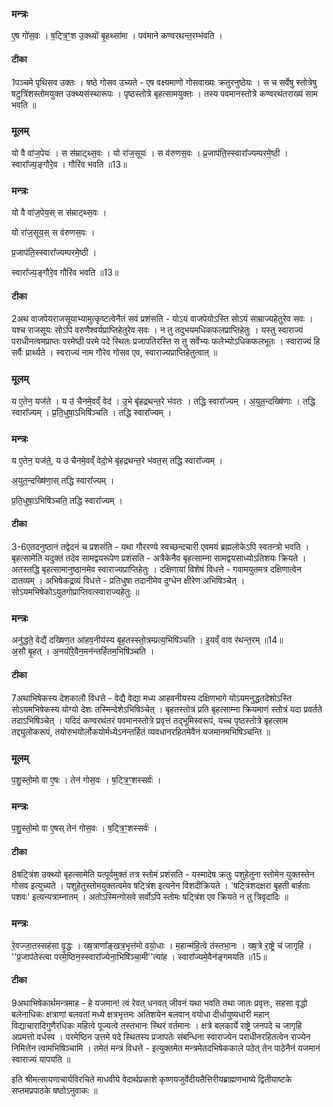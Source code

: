 


### मन्त्रः
ए॒ष गो॑स॒वः ।
ष॒ट्त्रि॒ꣳ॒श उ॒क्थ्यो॑ बृ॒हथ्सा॑मा ।
पव॑माने कण्वरथन्त॒रम्भ॑वति ।


#### टीका
1पञ्चमे पृथिसव उक्तः । षष्ठे गोसव उच्यते - एष वक्ष्यमाणो गोसवाख्यः क्रतुरनुष्ठेयः । स च सर्वेषु स्तोत्रेषु षटुत्रिंशस्तोमयुक्त उक्थ्यसंस्थारूपः । पृष्ठस्तोत्रे बृहत्सामयुक्तः । तस्य पवमानस्तोत्रे कण्वरथंतराख्यं साम भवति ॥
### मूलम् 
यो वै वा॑ज॒पेयः॑ ।
स स॑म्राट्थ्स॒वः ।
यो रा॑ज॒सूयः॑ ।
स व॑रुणस॒वः ।
प्र॒जाप॑ति॒स्स्वारा᳚ज्यम्परमे॒ष्ठी ।
स्वारा᳚ज्य॒ङ्गौरे॒व ।
गौरि॑व भवति ॥13॥  

### मन्त्रः
यो वै वा॑ज॒पेय॒स् स स॑म्राट्थ्स॒वः ।

यो रा॑ज॒सूय॒स् स व॑रुणस॒वः ।

प्र॒जाप॑ति॒स्स्वारा᳚ज्यम्परमे॒ष्ठी ।  

स्वारा᳚ज्य॒ङ्गौरे॒व गौरि॑व भवति ॥13॥  


#### टीका
2अथ वाजपेयराजसूयाभ्यामुत्कृष्टत्वेनैतं सवं प्रशंसति - योऽयं वाजपेयोऽस्ति सोऽयं साम्राज्यहेतुरेव सवः । यश्च राजसूयः सोऽपि वरुणैश्वर्यप्राप्तिहेतुरेव सवः । न तु तदुभयमधिकफलप्राप्तिहेतुः । यस्तु स्वाराज्यं पराधीनत्वमप्राप्तः परमेष्ठी परमे पदे स्थितः प्रजापतिरस्ति स तु सर्वेभ्यः फलेभ्योऽधिकफलभूतः । स्वाराज्यं हि सर्वैः प्रार्थ्यते । स्वराज्यं नाम गौरेव गोसव एव, स्वाराज्यप्राप्तिहेतुत्वात् ॥
### मूलम् 
य ए॒तेन॒ यज॑ते ।
य उ॑ चैनमे॒वव्ँ वेद॑ ।
उ॒भे बृ॑हद्रथन्त॒रे भ॑वतः ।
तद्धि स्वारा᳚ज्यम् ।
अ॒युत॒न्दख्षि॑णाः ।
तद्धि स्वारा᳚ज्यम् ।
प्र॒ति॒धुषा॒ऽभिषि॑ञ्चति ।
तद्धि स्वारा᳚ज्यम् ।
### मन्त्रः

य ए॒तेन॒ यज॑ते॒, य उ॑ चैनमे॒वव्ँ वेदो॒भे बृ॑हद्रथन्त॒रे भ॑वत॒स् तद्धि स्वारा᳚ज्यम् ।

अ॒युत॒न्दख्षि॑णा॒स् तद्धि स्वारा᳚ज्यम् ।

प्र॒ति॒धुषा॒ऽभिषि॑ञ्चति॒ तद्धि स्वारा᳚ज्यम् ।
#### टीका
3-6एतदनुष्ठानं तद्वेदनं च प्रशसंति - यथा गौररण्ये स्वच्छन्दचारी एवमयं ब्रह्मलोकेऽपि स्वतन्त्रो भवति । बृहत्सामेति यदुक्तं तदेव सामद्वयरूपेण प्रशंसति - अत्रैकेनैव बृहत्साम्ना सामद्वयसाध्योऽतिशयः क्रियते । अतस्तद्धि बृहत्सामानुष्ठानमेव स्वाराज्यप्राप्तिहेतुः । दक्षिणायां विशेषं विधत्ते - गवामयुतमत्र दक्षिणात्वेन दातव्यम् । अभिषेकद्रव्यं विधत्ते - प्रतिधुषा तदानीमेव दुग्धेन क्षीरेण अभिषिञ्चेत् । सोऽयमभिषेकोऽयुतगोप्राप्तिवत्स्वाराज्यहेतुः ॥

### मन्त्रः
अनु॑द्धते॒ वेद्यै॑ दख्षिण॒त आ॑हव॒नीय॑स्य बृह॒तस्स्तो॒त्रम्प्रत्य॒भिषि॑ञ्चति ।
इ॒यव्ँ वाव र॑थन्त॒रम् ॥14॥  
अ॒सौ बृ॒हत् ।
अ॒नयो॑रे॒वैन॒मन॑न्तर्हितम॒भिषि॑ञ्चति ।


#### टीका
7अथाभिषेकस्य देशकालौ विधत्ते - वेद्यै वेद्या मध्य आहवनीयस्य दक्षिणभागे योऽयमनुद्धतदेशोऽस्ति सोऽयमभिषेकस्य योग्यो देशः तस्मिन्देशेऽभिषिञ्चेत् । बृहतस्तोत्रं प्रति बृहत्साम्ना क्रियमाणं स्तोत्रं यदा प्रवर्तते तदाऽभिषिञ्चेत् । यदिदं कण्वरथंतरं पवमानस्तोत्रे प्रवृत्तं तद्भूमिस्वरूपं, यच्च पृष्ठस्तोत्रे बृहत्साम तद्द्युलोकरूपं, तयोरुभयोर्लोकयोर्मध्येऽनन्तर्हितं व्यवधानरहितमेवैनं यजमानमभिषिञ्चन्ति ॥
### मूलम् 
प॒शु॒स्तो॒मो वा ए॒षः ।
तेन॑ गोस॒वः ।
ष॒ट्त्रि॒ꣳ॒शस्सर्वः॑ ।

### मन्त्रः
प॒शु॒स्तो॒मो वा ए॒षस् तेन॑ गोस॒वः ।
ष॒ट्त्रि॒ꣳ॒शस्सर्वः॑ ।


#### टीका
8षट्त्रिंश उक्थ्यो बृहत्सामेति यत्पूर्वमुक्तं तत्र स्तोमं प्रशंसति - यस्मादेष क्रतुः पशुहेतुना स्तोमेन युक्तस्तेन गोसव इत्युच्यते । पशुहेतुस्तोमयुक्तत्वमेव षट्त्रिंश इत्यनेन विशदीक्रियते । 'षट्त्रिंशदक्षरा बृहती बार्हताः पशवः' इत्यन्यत्राम्नातम् । अतोऽस्मिन्गोसवे सर्वोऽपि स्तोमः षट्त्रिंश एव क्रियते न तु त्रिवृदादिः ॥

### मन्त्रः
रे॒वज्जा॒तस्सह॑सा वृ॒द्धः ।
ख्ष॒त्राणा᳚ङ्खत्र॒भृत्त॑मो वयो॒धाः ।
म॒हान्म॑हि॒त्वे त॑स्तभा॒नः ।
ख्ष॒त्रे रा॒ष्ट्रे च॑ जागृहि ।
''प्र॒जाप॑तेस्त्वा परमे॒ष्ठिन॒स्स्वारा᳚ज्येना॒भिषि॑ञ्चा॒मी''त्या॑ह ।
स्वारा᳚ज्यमे॒वैन॑ङ्गमयति ॥15॥  


#### टीका

9अथाभिषेकार्थमन्त्रमाह - हे यजमान! त्वं रेवत् धनवत् जीवनं यथा भवति तथा जातः प्रवृत्तः, सहसा वृद्धो बलेनाधिकः क्षत्राणां बलवतां मध्ये क्षत्रभृत्तमः अतिशयेन बलवान् वयोधा दीर्धायुष्यधारी महान् विद्याचारादिगुणैरधिकः महित्वे पूज्यत्वे तस्तभानः स्थिरं वर्तमानः । क्षत्रे बलकार्ये राष्ट्रे जनपदे च जागृहि अप्रमत्तो वर्धस्व । परमेष्ठिन उत्तमे पदे स्थितस्य प्रजापतेः संबन्धिना स्वाराज्येन पराधीनरहितत्वेन राज्येन निमित्तेन त्वामभिषिञ्चामि । तमेतं मन्त्रं विधत्ते - इत्युक्तमेत मन्त्रमेतदभिषेककाले पठेत् तेन पाठेनैनं यजमानं स्वाराज्यं यापयति ॥

इति श्रीमत्सायणाचार्यविरचिते माधवीये वेदार्थप्रकाशे कृष्णयजुर्वेदीयतैत्तिरीयब्राह्मणभाष्ये द्वितीयाष्टके सप्तमप्रपाठके षष्ठोऽनुवाकः ॥  
